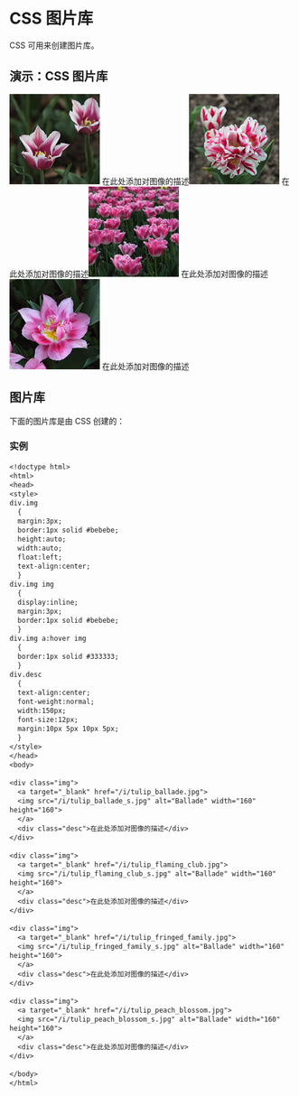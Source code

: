 
# CSS 图片库




CSS 可用来创建图片库。

## 演示：CSS 图片库

[![Ballade](img/tulip_ballade_s.jpg)](img/tulip_ballade.jpg) 在此处添加对图像的描述[![Ballade](img/tulip_flaming_club_s.jpg)](img/tulip_flaming_club.jpg) 在此处添加对图像的描述[![Ballade](img/tulip_fringed_family_s.jpg)](img/tulip_fringed_family.jpg) 在此处添加对图像的描述[![Ballade](img/tulip_peach_blossom_s.jpg)](img/tulip_peach_blossom.jpg) 在此处添加对图像的描述

## 图片库

下面的图片库是由 CSS 创建的：

### 实例

```
<!doctype html>
<html>
<head>
<style>
div.img
  {
  margin:3px;
  border:1px solid #bebebe;
  height:auto;
  width:auto;
  float:left;
  text-align:center;
  }
div.img img
  {
  display:inline;
  margin:3px;
  border:1px solid #bebebe;
  }
div.img a:hover img
  {
  border:1px solid #333333;
  }
div.desc
  {
  text-align:center;
  font-weight:normal;
  width:150px;
  font-size:12px;
  margin:10px 5px 10px 5px;
  }
</style>
</head>
<body>

<div class="img">
  <a target="_blank" href="/i/tulip_ballade.jpg">
  <img src="/i/tulip_ballade_s.jpg" alt="Ballade" width="160" height="160">
  </a>
  <div class="desc">在此处添加对图像的描述</div>
</div>

<div class="img">
  <a target="_blank" href="/i/tulip_flaming_club.jpg">
  <img src="/i/tulip_flaming_club_s.jpg" alt="Ballade" width="160" height="160">
  </a>
  <div class="desc">在此处添加对图像的描述</div>
</div>

<div class="img">
  <a target="_blank" href="/i/tulip_fringed_family.jpg">
  <img src="/i/tulip_fringed_family_s.jpg" alt="Ballade" width="160" height="160">
  </a>
  <div class="desc">在此处添加对图像的描述</div>
</div>

<div class="img">
  <a target="_blank" href="/i/tulip_peach_blossom.jpg">
  <img src="/i/tulip_peach_blossom_s.jpg" alt="Ballade" width="160" height="160">
  </a>
  <div class="desc">在此处添加对图像的描述</div>
</div>

</body>
</html>

```






